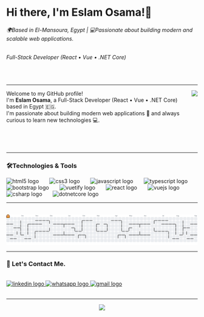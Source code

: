 <h1 align="left">Hi there, I'm Eslam Osama!👋</h1> <h6 align="left">🌍<i>Based in El-Mansoura, Egypt |</i> 💻<i>Passionate about building modern and scalable web applications.</i></h6> <h6 align="left">Full-Stack Developer (React • Vue • .NET Core)</h6>
<br clear="both"/>

<hr/>

<div>
  <img align="right" height="150" src="https://media.giphy.com/media/v1.Y2lkPTc5MGI3NjExMjY1OTRob3pzYWh5ZDJldXA2eGdwN2N5b2poM25pc2VoeGJ1eWltOCZlcD12MV9naWZzX3NlYXJjaCZjdD1n/jBOOXxSJfG8kqMxT11/giphy.gif" />

  <p align="left">
    Welcome to my GitHub profile! <br/>
    I'm <b>Eslam Osama</b>, a Full-Stack Developer (React • Vue • .NET Core) based in Egypt 🇪🇬. <br/>
    I'm passionate about building modern web applications 🚀 and always curious to learn new technologies 💻.
  </p>
</div>

<br clear="both"/>

<hr/>


 <h3 align="left">🛠️Technologies & Tools</h3> <div align="left"> <img src="https://cdn.jsdelivr.net/gh/devicons/devicon/icons/html5/html5-original.svg" height="40" alt="html5 logo" /> <img width="20" /> <img src="https://cdn.jsdelivr.net/gh/devicons/devicon/icons/css3/css3-original.svg" height="40" alt="css3 logo" /> <img width="20" /> <img src="https://cdn.jsdelivr.net/gh/devicons/devicon/icons/javascript/javascript-original.svg" height="40" alt="javascript logo" /> <img width="20" /> <img src="https://cdn.jsdelivr.net/gh/devicons/devicon/icons/typescript/typescript-original.svg" height="40" alt="typescript logo" /> <img width="20" /> <img src="https://cdn.jsdelivr.net/gh/devicons/devicon/icons/bootstrap/bootstrap-original.svg" height="40" alt="bootstrap logo" /> <img width="20" /> <img src="https://cdn.jsdelivr.net/gh/devicons/devicon/icons/vuetify/vuetify-original.svg" height="40" alt="vuetify logo" /> <img width="20" /> <img src="https://cdn.jsdelivr.net/gh/devicons/devicon/icons/react/react-original.svg" height="40" alt="react logo" /> <img width="20" /> <img src="https://cdn.jsdelivr.net/gh/devicons/devicon/icons/vuejs/vuejs-original.svg" height="40" alt="vuejs logo" /> <img width="20" /> <img src="https://cdn.jsdelivr.net/gh/devicons/devicon/icons/csharp/csharp-original.svg" height="40" alt="csharp logo" /> <img width="20" /> <img src="https://cdn.jsdelivr.net/gh/devicons/devicon/icons/dotnetcore/dotnetcore-original.svg" height="40" alt="dotnetcore logo" /> </div> <hr/> <br clear="both"> <picture> <source media="(prefers-color-scheme: dark)" srcset="https://raw.githubusercontent.com/eslam-osamaa/eslam-osamaa/output/pacman-contribution-graph-dark.svg"> <source media="(prefers-color-scheme: light)" srcset="https://raw.githubusercontent.com/eslam-osamaa/eslam-osamaa/output/pacman-contribution-graph.svg"> <img alt="pacman contribution graph" src="https://raw.githubusercontent.com/eslam-osamaa/eslam-osamaa/output/pacman-contribution-graph.svg"> </picture> <hr/> <h3>🤝 Let's Contact Me.</h3> <br clear="both"/> <div align="left"> <a href="https://linkedin.com/in/esllam-osama" target="_blank"> <img src="https://img.shields.io/static/v1?message=Linked%20In&logo=linkedin&label=&color=0077B5&logoColor=white&labelColor=&style=for-the-badge" height="30" alt="linkedin logo" /> </a> <a href="https://wa.link/dcbbie" target="_blank"> <img src="https://img.shields.io/static/v1?message=Whatsapp&logo=whatsapp&label=&color=25D366&logoColor=white&labelColor=&style=for-the-badge" height="30" alt="whatsapp logo" /> </a> <a href="mailto:esllam.work@gmail.com" target="_blank"> <img src="https://img.shields.io/static/v1?message=Gmail&logo=gmail&label=&color=D14836&logoColor=white&labelColor=&style=for-the-badge" height="30" alt="gmail logo" /> </a> </div> <br clear="both"/> <div align="center"> <hr/> <img src="https://visitor-badge.laobi.icu/badge?page_id=eslam-osamaa.eslam-osamaa&left_color=cornflowerblue&right_color=blue" /> </div>
